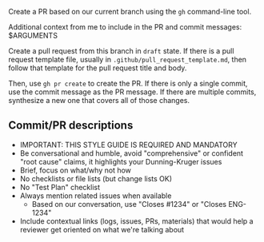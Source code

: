 Create a PR based on our current branch using the `gh` command-line tool.

Additional context from me to include in the PR and commit messages: $ARGUMENTS

Create a pull request from this branch in `draft` state. If there is a pull
request template file, usually in `.github/pull_request_template.md`, then
follow that template for the pull request title and body.

Then, use `gh pr create` to create the PR. If there is only a single
commit, use the commit message as the PR message. If there are multiple commits,
synthesize a new one that covers all of those changes.

## Commit/PR descriptions

- IMPORTANT: THIS STYLE GUIDE IS REQUIRED AND MANDATORY
- Be conversational and humble, avoid "comprehensive" or confident
  "root cause" claims, it highlights your Dunning-Kruger issues
- Brief, focus on what/why not how
- No checklists or file lists (but change lists OK)
- No "Test Plan" checklist
- Always mention related issues when available
  - Based on our conversation, use "Closes #1234" or "Closes ENG-1234"
- Include contextual links (logs, issues, PRs, materials) that would help a
  reviewer get oriented on what we're talking about
